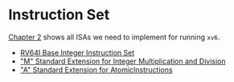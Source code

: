 # Instruction Set

[Chapter 2](instruction-set/index.md) shows all ISAs we need to implement for running `xv6`.

- [RV64I Base Integer Instruction Set](instruction-set/rv64i.md)
- ["M" Standard Extension for Integer Multiplication and Division](instruction-set/rv64m.md)
- ["A" Standard Extension for AtomicInstructions](instruction-set/rv64a.md)

